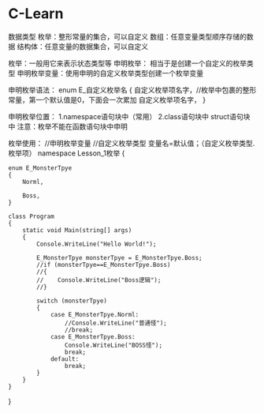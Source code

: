 # C-Learn
数据类型
  枚举：整形常量的集合，可以自定义
  数组：任意变量类型顺序存储的数据
  结构体：任意变量的数据集合，可以自定义

枚举：一般用它来表示状态类型等
  申明枚举： 相当于是创建一个自定义的枚举类型
  申明枚举变量：使用申明的自定义枚举类型创建一个枚举变量

申明枚举语法：
  enum  E_自定义枚举名
  {
    自定义枚举项名字，//枚举中包裹的整形常量，第一个默认值是0，下面会一次累加
    自定义枚举项名字，
  }

申明枚举位置：
  1.namespace语句块中（常用）
  2.class语句块中 struct语句块中
  注意：枚举不能在函数语句块中申明

枚举使用：
//申明枚举变量
//自定义枚举类型 变量名=默认值；（自定义枚举类型.枚举项）
namespace Lesson_1枚举
{

    enum E_MonsterTpye
    {
        Norml,

        Boss,
    }

    class Program
    {
        static void Main(string[] args)
        {
            Console.WriteLine("Hello World!");

            E_MonsterTpye monsterTpye = E_MonsterTpye.Boss;
            //if (monsterTpye==E_MonsterTpye.Boss)
            //{
            //    Console.WriteLine("Boss逻辑");
            //}

            switch (monsterTpye)
            {
                case E_MonsterTpye.Norml:
                    //Console.WriteLine("普通怪");
                    //break;
                case E_MonsterTpye.Boss:
                    Console.WriteLine("BOSS怪");
                    break;
                default:
                    break;
            }
        }
    }
}


